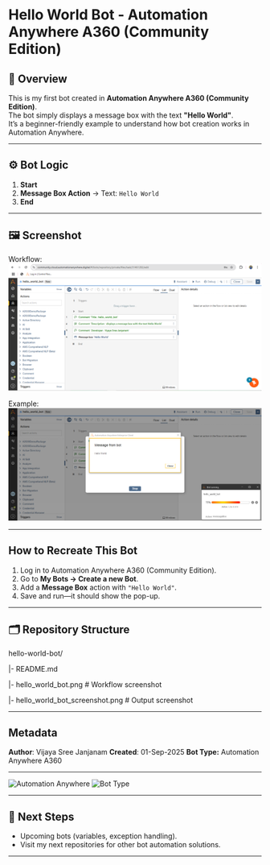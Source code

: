 # Hello World Bot - Automation Anywhere A360 (Community Edition)

## 📌 Overview
This is my first bot created in **Automation Anywhere A360 (Community Edition)**.  
The bot simply displays a message box with the text **"Hello World"**.  
It’s a beginner-friendly example to understand how bot creation works in Automation Anywhere.

---

## ⚙️ Bot Logic
1. **Start**  
2. **Message Box Action** → Text: `Hello World`  
3. **End**

---

## 🖼️ Screenshot

Workflow:
![Hello World Bot Workflow](hello_world_bot.png) 

Example:  
![Hello World Bot Output](hello_world_bot_screenshot.png)

---

## How to Recreate This Bot  
1. Log in to Automation Anywhere A360 (Community Edition).  
2. Go to **My Bots → Create a new Bot**.  
3. Add a **Message Box** action with `"Hello World"`.  
4. Save and run—it should show the pop-up.

---

## 🗂️ Repository Structure
hello-world-bot/

|- README.md

|- hello_world_bot.png # Workflow screenshot

|- hello_world_bot_screenshot.png # Output screenshot

---

## Metadata  
**Author**: Vijaya Sree Janjanam
**Created**: 01-Sep-2025
**Bot Type:** Automation Anywhere A360

---

![Automation Anywhere](https://img.shields.io/badge/Automation%20Anywhere-A360-orange)
![Bot Type](https://img.shields.io/badge/Bot-Hello%20World-blue)

---

## 🚀 Next Steps
- Upcoming bots (variables, exception handling).
- Visit my next repositories for other bot automation solutions.

---
